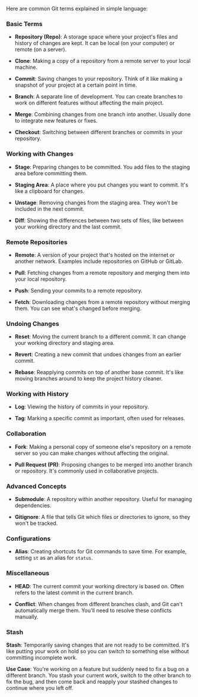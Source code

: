 Here are common Git terms explained in simple language:

### Basic Terms
- **Repository (Repo)**: A storage space where your project's files and history of changes are kept. It can be local (on your computer) or remote (on a server).

- **Clone**: Making a copy of a repository from a remote server to your local machine.

- **Commit**: Saving changes to your repository. Think of it like making a snapshot of your project at a certain point in time.

- **Branch**: A separate line of development. You can create branches to work on different features without affecting the main project.

- **Merge**: Combining changes from one branch into another. Usually done to integrate new features or fixes.

- **Checkout**: Switching between different branches or commits in your repository.

### Working with Changes
- **Stage**: Preparing changes to be committed. You add files to the staging area before committing them.

- **Staging Area**: A place where you put changes you want to commit. It's like a clipboard for changes.

- **Unstage**: Removing changes from the staging area. They won't be included in the next commit.

- **Diff**: Showing the differences between two sets of files, like between your working directory and the last commit.

### Remote Repositories
- **Remote**: A version of your project that's hosted on the internet or another network. Examples include repositories on GitHub or GitLab.

- **Pull**: Fetching changes from a remote repository and merging them into your local repository.

- **Push**: Sending your commits to a remote repository.

- **Fetch**: Downloading changes from a remote repository without merging them. You can see what's changed before merging.

### Undoing Changes
- **Reset**: Moving the current branch to a different commit. It can change your working directory and staging area.

- **Revert**: Creating a new commit that undoes changes from an earlier commit.

- **Rebase**: Reapplying commits on top of another base commit. It's like moving branches around to keep the project history cleaner.

### Working with History
- **Log**: Viewing the history of commits in your repository.

- **Tag**: Marking a specific commit as important, often used for releases.

### Collaboration
- **Fork**: Making a personal copy of someone else's repository on a remote server so you can make changes without affecting the original.

- **Pull Request (PR)**: Proposing changes to be merged into another branch or repository. It's commonly used in collaborative projects.

### Advanced Concepts
- **Submodule**: A repository within another repository. Useful for managing dependencies.

- **Gitignore**: A file that tells Git which files or directories to ignore, so they won't be tracked.

### Configurations
- **Alias**: Creating shortcuts for Git commands to save time. For example, setting `st` as an alias for `status`.

### Miscellaneous
- **HEAD**: The current commit your working directory is based on. Often refers to the latest commit in the current branch.

- **Conflict**: When changes from different branches clash, and Git can't automatically merge them. You'll need to resolve these conflicts manually.

### Stash

**Stash**: Temporarily saving changes that are not ready to be committed. It's like putting your work on hold so you can switch to something else without committing incomplete work.

**Use Case**:
You're working on a feature but suddenly need to fix a bug on a different branch. You stash your current work, switch to the other branch to fix the bug, and then come back and reapply your stashed changes to continue where you left off.